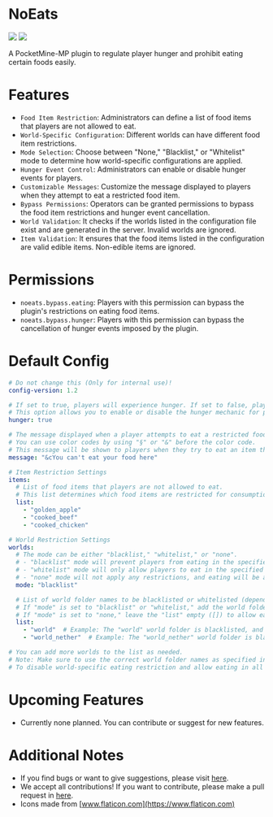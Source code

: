 # NoEats

[![](https://poggit.pmmp.io/shield.state/NoEats)](https://poggit.pmmp.io/p/NoEats)
[![](https://poggit.pmmp.io/shield.dl.total/NoEats)](https://poggit.pmmp.io/p/NoEats)

A PocketMine-MP plugin to regulate player hunger and prohibit eating certain foods easily.

# Features

- `Food Item Restriction`: Administrators can define a list of food items that players are not allowed to eat.
- `World-Specific Configuration`: Different worlds can have different food item restrictions.
- `Mode Selection`: Choose between "None," "Blacklist," or "Whitelist" mode to determine how world-specific configurations are applied.
- `Hunger Event Control`: Administrators can enable or disable hunger events for players.
- `Customizable Messages`: Customize the message displayed to players when they attempt to eat a restricted food item.
- `Bypass Permissions`: Operators can be granted permissions to bypass the food item restrictions and hunger event cancellation.
- `World Validation`: It checks if the worlds listed in the configuration file exist and are generated in the server. Invalid worlds are ignored.
- `Item Validation`: It ensures that the food items listed in the configuration are valid edible items. Non-edible items are ignored.

# Permissions

- `noeats.bypass.eating`: Players with this permission can bypass the plugin's restrictions on eating food items.
- `noeats.bypass.hunger`: Players with this permission can bypass the cancellation of hunger events imposed by the plugin.

# Default Config
```yaml
# Do not change this (Only for internal use)!
config-version: 1.2

# If set to true, players will experience hunger. If set to false, players won't experience hunger.
# This option allows you to enable or disable the hunger mechanic for players in the server.
hunger: true

# The message displayed when a player attempts to eat a restricted food item.
# You can use color codes by using "§" or "&" before the color code.
# This message will be shown to players when they try to eat an item that is restricted based on the configuration.
message: "&cYou can't eat your food here"

# Item Restriction Settings
items:
  # List of food items that players are not allowed to eat.
  # This list determines which food items are restricted for consumption by players.
  list:
    - "golden_apple"
    - "cooked_beef"
    - "cooked_chicken"

# World Restriction Settings
worlds:
  # The mode can be either "blacklist," "whitelist," or "none".
  # - "blacklist" mode will prevent players from eating in the specified worlds (blacklisted) and allow eating in other worlds.
  # - "whitelist" mode will only allow players to eat in the specified worlds (whitelisted) and prevent eating in other worlds.
  # - "none" mode will not apply any restrictions, and eating will be allowed in all worlds.
  mode: "blacklist"

  # List of world folder names to be blacklisted or whitelisted (depending on the mode set above).
  # If "mode" is set to "blacklist" or "whitelist," add the world folder names accordingly.
  # If "mode" is set to "none," leave the "list" empty ([]) to allow eating in all worlds.
  list:
    - "world"  # Example: The "world" world folder is blacklisted, and players can't eat here.
    - "world_nether"  # Example: The "world_nether" world folder is blacklisted, and players can't eat here.

# You can add more worlds to the list as needed.
# Note: Make sure to use the correct world folder names as specified in your PocketMine-MP server configuration.
# To disable world-specific eating restriction and allow eating in all worlds, set "mode" to "none" and leave the "list" empty ([]) or remove the "list" entirely.

```

# Upcoming Features

- Currently none planned. You can contribute or suggest for new features.

# Additional Notes

- If you find bugs or want to give suggestions, please visit [here](https://github.com/AIPTU/NoEats/issues).
- We accept all contributions! If you want to contribute, please make a pull request in [here](https://github.com/AIPTU/NoEats/pulls).
- Icons made from [www.flaticon.com](https://www.flaticon.com)
